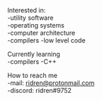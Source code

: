 Interested in:  
  -utility software  
  -operating systems  
  -computer architecture  
  -compilers
  -low level code   
  
Currently learning  
  -compilers 
  -C++  

How to reach me  
  -mail:     ridren@protonmail.com  
  -discord:  ridren#9752  
